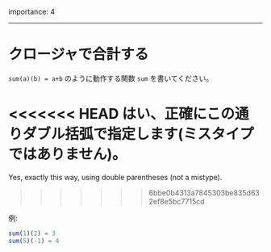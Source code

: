 importance: 4

---

# クロージャで合計する

`sum(a)(b) = a+b` のように動作する関数 `sum` を書いてください。

<<<<<<< HEAD
はい、正確にこの通りダブル括弧で指定します(ミスタイプではありません)。
=======
Yes, exactly this way, using double parentheses (not a mistype).
>>>>>>> 6bbe0b4313a7845303be835d632ef8e5bc7715cd

例:

```js
sum(1)(2) = 3
sum(5)(-1) = 4
```
